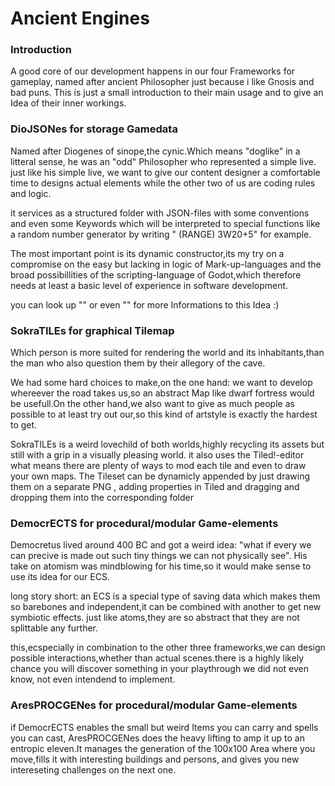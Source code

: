 # Ancient Engines


### Introduction
A good core of our development happens in our four Frameworks for gameplay, named after ancient Philosopher just because i like Gnosis and bad puns.
This is just a small introduction to their main usage and to give an Idea of their inner workings.


### DioJSONes for storage Gamedata
Named after Diogenes of sinope,the cynic.Which means "doglike" in a litteral sense, he was an "odd" Philosopher who represented a simple live.
just like his simple live, we want to give our content designer a comfortable time to designs actual elements while the other two of us are coding rules and logic.

it services as a structured folder with JSON-files with some conventions and even some Keywords which will be interpreted to special functions like a random number generator by writing " (RANGE) 3W20+5" for example.

The most important point is its dynamic constructor,its my try on a compromise on the easy but lacking in logic of Mark-up-languages and the broad possibillities of the scripting-language of Godot,which therefore needs at least a basic level of experience in software development.

you can look up "" or even "" for more Informations to this Idea :)


### SokraTILEs for graphical Tilemap
Which person is more suited for rendering the world and its inhabitants,than the man who also question them by their allegory of the cave.

We had some hard choices to make,on the one hand: we want to develop whereever the road takes us,so an abstract Map like dwarf fortress would be usefull.On the other hand,we also want to give as much people as possible to at least try out our,so this kind of artstyle is exactly the hardest to get.

SokraTILEs is a weird lovechild of both worlds,highly recycling its assets but still with a grip in a visually pleasing world.
it also uses the Tiled!-editor what means there are plenty of ways to mod each tile and even to draw your own maps.
The Tileset can be dynamicly appended by just drawing them on a separate PNG , adding properties in Tiled and dragging and dropping them into the corresponding folder


### DemocrECTS for procedural/modular Game-elements
Democretus lived around 400 BC and got a weird idea: "what if every we can precive is made out such tiny things we can not physically see".
His take on atomism was mindblowing for his time,so it would make sense to use its idea for our ECS.

long story short: an ECS is a special type of saving data which makes them so barebones and independent,it can be combined with another to get new symbiotic effects. just like atoms,they are so abstract that they are not splittable any further.

 this,ecspecially in combination to the other three frameworks,we can design possible interactions,whether than actual scenes.there is a highly likely chance you will discover something in your playthrough we did not even know, not even intendend to implement.


### AresPROCGENes for procedural/modular Game-elements


 if DemocrECTS enables the small but weird Items you can carry and spells you can cast, AresPROCGENes does the heavy lifting to amp it up to an entropic eleven.It manages the generation of the 100x100 Area where you move,fills it with interesting buildings and persons, and gives you new intereseting challenges on the next one.
